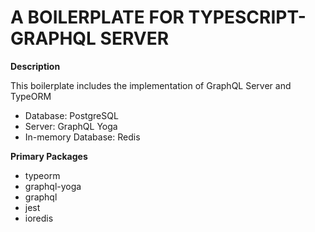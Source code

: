 # A BOILERPLATE FOR TYPESCRIPT-GRAPHQL SERVER

**Description**

This boilerplate includes the implementation of GraphQL Server and TypeORM
- Database: PostgreSQL
- Server: GraphQL Yoga
- In-memory Database: Redis

**Primary Packages**

- typeorm
- graphql-yoga
- graphql
- jest
- ioredis
